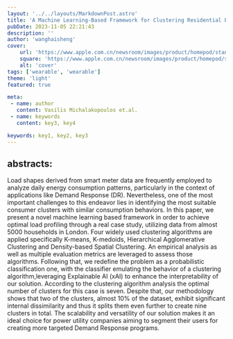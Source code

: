 ```yaml
---
layout: '../../layouts/MarkdownPost.astro'
title: 'A Machine Learning-Based Framework for Clustering Residential Electricity Load Profiles to Enhance Demand Response Programs'
pubDate: 2023-11-05 22:21:43
description: ''
author: 'wanghaisheng'
cover:
    url: 'https://www.apple.com.cn/newsroom/images/product/homepod/standard/Apple-HomePod-hero-230118_big.jpg.large_2x.jpg'
    square: 'https://www.apple.com.cn/newsroom/images/product/homepod/standard/Apple-HomePod-hero-230118_big.jpg.large_2x.jpg'
    alt: 'cover'
tags: ['wearable', 'wearable'] 
theme: 'light'
featured: true

meta:
 - name: author
   content: Vasilis Michalakopoulos et.al.
 - name: keywords
   content: key3, key4

keywords: key1, key2, key3
---
```


## abstracts:
Load shapes derived from smart meter data are frequently employed to analyze daily energy consumption patterns, particularly in the context of applications like Demand Response (DR). Nevertheless, one of the most important challenges to this endeavor lies in identifying the most suitable consumer clusters with similar consumption behaviors. In this paper, we present a novel machine learning based framework in order to achieve optimal load profiling through a real case study, utilizing data from almost 5000 households in London. Four widely used clustering algorithms are applied specifically K-means, K-medoids, Hierarchical Agglomerative Clustering and Density-based Spatial Clustering. An empirical analysis as well as multiple evaluation metrics are leveraged to assess those algorithms. Following that, we redefine the problem as a probabilistic classification one, with the classifier emulating the behavior of a clustering algorithm,leveraging Explainable AI (xAI) to enhance the interpretability of our solution. According to the clustering algorithm analysis the optimal number of clusters for this case is seven. Despite that, our methodology shows that two of the clusters, almost 10\% of the dataset, exhibit significant internal dissimilarity and thus it splits them even further to create nine clusters in total. The scalability and versatility of our solution makes it an ideal choice for power utility companies aiming to segment their users for creating more targeted Demand Response programs.
